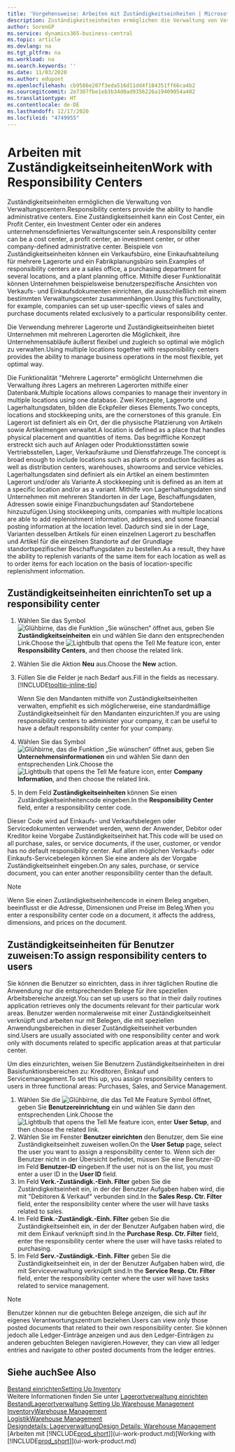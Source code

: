 ```yaml
---
title: 'Vorgehensweise: Arbeiten mit Zuständigkeitseinheiten | Microsoft Docs'
description: Zuständigkeitseinheiten ermöglichen die Verwaltung von Verwaltungscentern. Eine Zuständigkeitseinheit kann ein Cost Center, ein Profit Center, ein Investment Center oder ein anderes unternehmensdefiniertes Verwaltungscenter sein.
author: SorenGP
ms.service: dynamics365-business-central
ms.topic: article
ms.devlang: na
ms.tgt_pltfrm: na
ms.workload: na
ms.search.keywords: ''
ms.date: 11/03/2020
ms.author: edupont
ms.openlocfilehash: cb9586e207f3eda516d11dd4f184351ff66ca4b2
ms.sourcegitcommit: 2e7307fbe1eb3b34d0ad9356226a19409054a402
ms.translationtype: HT
ms.contentlocale: de-DE
ms.lasthandoff: 12/17/2020
ms.locfileid: "4749955"
---
```

# <a name="work-with-responsibility-centers"></a><span data-ttu-id="38708-104">Arbeiten mit Zuständigkeitseinheiten</span><span class="sxs-lookup"><span data-stu-id="38708-104">Work with Responsibility Centers</span></span>

<span data-ttu-id="38708-105">Zuständigkeitseinheiten ermöglichen die Verwaltung von Verwaltungscentern.</span><span class="sxs-lookup"><span data-stu-id="38708-105">Responsibility centers provide the ability to handle administrative centers.</span></span> <span data-ttu-id="38708-106">Eine Zuständigkeitseinheit kann ein Cost Center, ein Profit Center, ein Investment Center oder ein anderes unternehmensdefiniertes Verwaltungscenter sein.</span><span class="sxs-lookup"><span data-stu-id="38708-106">A responsibility center can be a cost center, a profit center, an investment center, or other company-defined administrative center.</span></span> <span data-ttu-id="38708-107">Beispiele von Zuständigkeitseinheiten können ein Verkaufsbüro, eine Einkaufsabteilung für mehrere Lagerorte und ein Fabrikplanungsbüro sein.</span><span class="sxs-lookup"><span data-stu-id="38708-107">Examples of responsibility centers are a sales office, a purchasing department for several locations, and a plant planning office.</span></span> <span data-ttu-id="38708-108">Mithilfe dieser Funktionalität können Unternehmen beispielsweise benutzerspezifische Ansichten von Verkaufs- und Einkaufsdokumenten einrichten, die ausschließlich mit einem bestimmten Verwaltungscenter zusammenhängen.</span><span class="sxs-lookup"><span data-stu-id="38708-108">Using this functionality, for example, companies can set up user-specific views of sales and purchase documents related exclusively to a particular responsibility center.</span></span>  

<span data-ttu-id="38708-109">Die Verwendung mehrerer Lagerorte und Zuständigkeitseinheiten bietet Unternehmen mit mehreren Lagerorten die Möglichkeit, ihre Unternehmensabläufe äußerst flexibel und zugleich so optimal wie möglich zu verwalten.</span><span class="sxs-lookup"><span data-stu-id="38708-109">Using multiple locations together with responsibility centers provides the ability to manage business operations in the most flexible, yet optimal way.</span></span>

<span data-ttu-id="38708-110">Die Funktionalität "Mehrere Lagerorte" ermöglicht Unternehmen die Verwaltung ihres Lagers an mehreren Lagerorten mithilfe einer Datenbank.</span><span class="sxs-lookup"><span data-stu-id="38708-110">Multiple locations allows companies to manage their inventory in multiple locations using one database.</span></span> <span data-ttu-id="38708-111">Zwei Konzepte, Lagerorte und Lagerhaltungsdaten, bilden die Eckpfeiler dieses Elements.</span><span class="sxs-lookup"><span data-stu-id="38708-111">Two concepts, locations and stockkeeping units, are the cornerstones of this granule.</span></span> <span data-ttu-id="38708-112">Ein Lagerort ist definiert als ein Ort, der die physische Platzierung von Artikeln sowie Artikelmengen verwaltet.</span><span class="sxs-lookup"><span data-stu-id="38708-112">A location is defined as a place that handles physical placement and quantities of items.</span></span> <span data-ttu-id="38708-113">Das begriffliche Konzept erstreckt sich auch auf Anlagen oder Produktionsstätten sowie Vertriebsstellen, Lager, Verkaufsräume und Dienstfahrzeuge.</span><span class="sxs-lookup"><span data-stu-id="38708-113">The concept is broad enough to include locations such as plants or production facilities as well as distribution centers, warehouses, showrooms and service vehicles.</span></span> <span data-ttu-id="38708-114">Lagerhaltungsdaten sind definiert als ein Artikel an einem bestimmten Lagerort und/oder als Variante.</span><span class="sxs-lookup"><span data-stu-id="38708-114">A stockkeeping unit is defined as an item at a specific location and/or as a variant.</span></span> <span data-ttu-id="38708-115">Mithilfe von Lagerhaltungsdaten sind Unternehmen mit mehreren Standorten in der Lage, Beschaffungsdaten, Adressen sowie einige Finanzbuchungsdaten auf Standortebene hinzuzufügen.</span><span class="sxs-lookup"><span data-stu-id="38708-115">Using stockkeeping units, companies with multiple locations are able to add replenishment information, addresses, and some financial posting information at the location level.</span></span> <span data-ttu-id="38708-116">Dadurch sind sie in der Lage, Varianten desselben Artikels für einen einzelnen Lagerort zu beschaffen und Artikel für die einzelnen Standorte auf der Grundlage standortspezifischer Beschaffungsdaten zu bestellen.</span><span class="sxs-lookup"><span data-stu-id="38708-116">As a result, they have the ability to replenish variants of the same item for each location as well as to order items for each location on the basis of location-specific replenishment information.</span></span>  

## <a name="to-set-up-a-responsibility-center"></a><span data-ttu-id="38708-117">Zuständigkeitseinheiten einrichten</span><span class="sxs-lookup"><span data-stu-id="38708-117">To set up a responsibility center</span></span>

1. <span data-ttu-id="38708-118">Wählen Sie das Symbol ![Glühbirne, das die Funktion „Sie wünschen“ öffnet](media/ui-search/search_small.png "Was möchten Sie tun?") aus, geben Sie **Zuständigkeitseinheiten** ein und wählen Sie dann den entsprechenden Link.</span><span class="sxs-lookup"><span data-stu-id="38708-118">Choose the ![Lightbulb that opens the Tell Me feature](media/ui-search/search_small.png "Tell me what you want to do") icon, enter **Responsibility Centers**, and then choose the related link.</span></span>  
2. <span data-ttu-id="38708-119">Wählen Sie die Aktion **Neu** aus.</span><span class="sxs-lookup"><span data-stu-id="38708-119">Choose the **New** action.</span></span>  
3. <span data-ttu-id="38708-120">Füllen Sie die Felder je nach Bedarf aus.</span><span class="sxs-lookup"><span data-stu-id="38708-120">Fill in the fields as necessary.</span></span> [!INCLUDE[tooltip-inline-tip](includes/tooltip-inline-tip_md.md)]  

    <span data-ttu-id="38708-121">Wenn Sie den Mandanten mithilfe von Zuständigkeitseinheiten verwalten, empfiehlt es sich möglicherweise, eine standardmäßige Zuständigkeitseinheit für den Mandanten einzurichten.</span><span class="sxs-lookup"><span data-stu-id="38708-121">If you are using responsibility centers to administer your company, it can be useful to have a default responsibility center for your company.</span></span>
4. <span data-ttu-id="38708-122">Wählen Sie das Symbol ![Glühbirne, das die Funktion „Sie wünschen“ öffnet](media/ui-search/search_small.png "Was möchten Sie tun?") aus, geben Sie **Unternehmensinformationen** ein und wählen Sie dann den entsprechenden Link.</span><span class="sxs-lookup"><span data-stu-id="38708-122">Choose the ![Lightbulb that opens the Tell Me feature](media/ui-search/search_small.png "Tell me what you want to do") icon, enter **Company Information**, and then choose the related link.</span></span>
5. <span data-ttu-id="38708-123">In dem Feld **Zuständigkeitseinheiten** können Sie einen Zuständigkeitseinheitencode eingeben.</span><span class="sxs-lookup"><span data-stu-id="38708-123">In the **Responsibility Center** field, enter a responsibility center code.</span></span>

<span data-ttu-id="38708-124">Dieser Code wird auf Einkaufs- und Verkaufsbelegen oder Servicedokumenten verwendet werden, wenn der Anwender, Debitor oder Kreditor keine Vorgabe Zuständigkeitseinheit hat.</span><span class="sxs-lookup"><span data-stu-id="38708-124">This code will be used on all purchase, sales, or service documents, if the user, customer, or vendor has no default responsibility center.</span></span> <span data-ttu-id="38708-125">Auf allen möglichen Verkaufs- oder Einkaufs-Servicebelegen können Sie eine andere als der Vorgabe Zuständigkeitseinheit eingeben.</span><span class="sxs-lookup"><span data-stu-id="38708-125">On any sales, purchase, or service document, you can enter another responsibility center than the default.</span></span>

> [!NOTE]  
> <span data-ttu-id="38708-126">Wenn Sie einen Zuständigkeitseinheitencode in einem Beleg angeben, beeinflusst er die Adresse, Dimensionen und Preise im Beleg.</span><span class="sxs-lookup"><span data-stu-id="38708-126">When you enter a responsibility center code on a document, it affects the address, dimensions, and prices on the document.</span></span>  

## <a name="to-assign-responsibility-centers-to-users"></a><span data-ttu-id="38708-127">Zuständigkeitseinheiten für Benutzer zuweisen:</span><span class="sxs-lookup"><span data-stu-id="38708-127">To assign responsibility centers to users</span></span>

<span data-ttu-id="38708-128">Sie können die Benutzer so einrichten, dass in ihrer täglichen Routine die Anwendung nur die entsprechenden Belege für ihre speziellen Arbeitsbereiche anzeigt.</span><span class="sxs-lookup"><span data-stu-id="38708-128">You can set up users so that in their daily routines application retrieves only the documents relevant for their particular work areas.</span></span> <span data-ttu-id="38708-129">Benutzer werden normalerweise mit einer Zuständigkeitseinheit verknüpft und arbeiten nur mit Belegen, die mit speziellen Anwendungsbereichen in dieser Zuständigkeitseinheit verbunden sind.</span><span class="sxs-lookup"><span data-stu-id="38708-129">Users are usually associated with one responsibility center and work only with documents related to specific application areas at that particular center.</span></span>  

<span data-ttu-id="38708-130">Um dies einzurichten, weisen Sie Benutzern Zuständigkeitseinheiten in drei Basisfunktionsbereichen zu: Kreditoren, Einkauf und Servicemanagement.</span><span class="sxs-lookup"><span data-stu-id="38708-130">To set this up, you assign responsibility centers to users in three functional areas: Purchases, Sales, and Service Management.</span></span>  

1. <span data-ttu-id="38708-131">Wählen Sie die ![Glühbirne, die das Tell Me Feature](media/ui-search/search_small.png "Was möchten Sie tun?") Symbol öffnet, geben Sie **Benutzereinrichtung** ein und wählen Sie dann den entsprechenden Link.</span><span class="sxs-lookup"><span data-stu-id="38708-131">Choose the ![Lightbulb that opens the Tell Me feature](media/ui-search/search_small.png "Tell me what you want to do") icon, enter **User Setup**, and then choose the related link.</span></span>  
2. <span data-ttu-id="38708-132">Wählen Sie im Fenster **Benutzer einrichten** den Benutzer, dem Sie eine Zuständigkeitseinheit zuweisen wollen.</span><span class="sxs-lookup"><span data-stu-id="38708-132">On the **User Setup** page, select the user you want to assign a responsibility center to.</span></span> <span data-ttu-id="38708-133">Wenn sich der Benutzer nicht in der Übersicht befindet, müssen Sie eine Benutzer-ID im Feld **Benutzer-ID** eingeben.</span><span class="sxs-lookup"><span data-stu-id="38708-133">If the user not is on the list, you must enter a user ID in the **User ID** field.</span></span>  
3. <span data-ttu-id="38708-134">Im Feld **Verk.-Zuständigk.-Einh. Filter** geben Sie die Zuständigkeitseinheit ein, in der der Benutzer Aufgaben haben wird, die mit "Debitoren & Verkauf" verbunden sind.</span><span class="sxs-lookup"><span data-stu-id="38708-134">In the **Sales Resp. Ctr. Filter** field, enter the responsibility center where the user will have tasks related to sales.</span></span>  
4. <span data-ttu-id="38708-135">Im Feld **Eink.-Zuständigk.-Einh. Filter** geben Sie die Zuständigkeitseinheit ein, in der der Benutzer Aufgaben haben wird, die mit dem Einkauf verknüpft sind.</span><span class="sxs-lookup"><span data-stu-id="38708-135">In the **Purchase Resp. Ctr. Filter** field, enter the responsibility center where the user will have tasks related to purchasing.</span></span>  
5. <span data-ttu-id="38708-136">Im Feld **Serv.-Zuständigk.-Einh. Filter** geben Sie die Zuständigkeitseinheit ein, in der der Benutzer Aufgaben haben wird, die mit Serviceverwaltung verknüpft sind.</span><span class="sxs-lookup"><span data-stu-id="38708-136">In the **Service Resp. Ctr. Filter** field, enter the responsibility center where the user will have tasks related to service management.</span></span>  

> [!NOTE]  
> <span data-ttu-id="38708-137">Benutzer können nur die gebuchten Belege anzeigen, die sich auf ihr eigenes Verantwortungszentrum beziehen.</span><span class="sxs-lookup"><span data-stu-id="38708-137">Users can view only those posted documents that related to their own responsibility center.</span></span> <span data-ttu-id="38708-138">Sie können jedoch alle Ledger-Einträge anzeigen und aus den Ledger-Einträgen zu anderen gebuchten Belegen navigieren.</span><span class="sxs-lookup"><span data-stu-id="38708-138">However, they can view all ledger entries and navigate to other posted documents from the ledger entries.</span></span>

## <a name="see-also"></a><span data-ttu-id="38708-139">Siehe auch</span><span class="sxs-lookup"><span data-stu-id="38708-139">See Also</span></span>

[<span data-ttu-id="38708-140">Bestand einrichten</span><span class="sxs-lookup"><span data-stu-id="38708-140">Setting Up Inventory</span></span>](inventory-setup-inventory.md)  
<span data-ttu-id="38708-141">Weitere Informationen finden Sie unter [Lagerortverwaltung einrichten](warehouse-setup-warehouse.md)
[Bestand](inventory-manage-inventory.md)[Lagerortverwaltung](warehouse-manage-warehouse.md).</span><span class="sxs-lookup"><span data-stu-id="38708-141">[Setting Up Warehouse Management](warehouse-setup-warehouse.md)
[Inventory](inventory-manage-inventory.md)[Warehouse Management](warehouse-manage-warehouse.md)</span></span>  
[<span data-ttu-id="38708-142">Logistik</span><span class="sxs-lookup"><span data-stu-id="38708-142">Warehouse Management</span></span>](warehouse-manage-warehouse.md)  
[<span data-ttu-id="38708-143">Designdetails: Lagerverwaltung</span><span class="sxs-lookup"><span data-stu-id="38708-143">Design Details: Warehouse Management</span></span>](design-details-warehouse-management.md)  
<span data-ttu-id="38708-144">[Arbeiten mit [!INCLUDE[prod_short](includes/prod_short.md)]](ui-work-product.md)</span><span class="sxs-lookup"><span data-stu-id="38708-144">[Working with [!INCLUDE[prod_short](includes/prod_short.md)]](ui-work-product.md)</span></span>  
